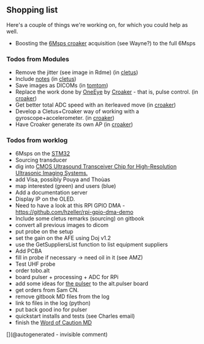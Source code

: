 ## Shopping list

Here's a couple of things we're working on, for which you could help as well.

* Boosting the [6Msps croaker](/croaker/) acquisition (see Wayne?) to the full 6Msps 

### Todos from Modules
* Remove the jitter (see image in Rdme) (in [cletus](/cletus/))
* Include <a href="/cletus/2017-06-08_FindingSuppliers.md">notes</a> (in [cletus](/cletus/))
* Save images as DICOMs (in [tomtom](/tomtom/))
* Replace the work done by <a href="/retired/oneeye/">OneEye</a> by <a href="/croaker/">Croaker</a> - that is, pulse control. (in [croaker](/croaker/))
* Get better total ADC speed with an iterleaved move (in [croaker](/croaker/))
* Develop a Cletus+Croaker way of working with a gyroscope+accelerometer. (in [croaker](/croaker/))
* Have Croaker generate its own AP (in [croaker](/croaker/))


### Todos from worklog
* 6Msps on the [STM32](/croaker/)
* Sourcing transducer
* dig into [CMOS Ultrasound Transceiver Chip for High-Resolution Ultrasonic Imaging Systems.](https://www.ncbi.nlm.nih.gov/pubmed/23853268)
* add Visa, possibly Pouya and Thoùas
* map interested (green) and users (blue)
* Add a documentation server
* Display IP on the OLED.
* Need to have a look at this RPI GPIO DMA - https://github.com/hzeller/rpi-gpio-dma-demo
* Include some cletus remarks (sourcing) on gitbook
* convert all previous images to dicom
* put probe on the setup
* set the gain on the AFE using Doj v1.2
* use the GetSuppliersList function to list equipment suppliers
* Add PCBA
 * fill in probe if necessary -> need oil in it (see AMZ)
* Test UHF probe
* order tobo.alt 
* board pulser + processing + ADC for RPi
* add some ideas for [the pulser](https://electronics.stackexchange.com/questions/212667/ultrasound-transducer-excitation-frequency-transistor-type?rq=1) to the alt.pulser board
* get orders from Sam CN.
* remove gitbook MD files from the log
* link to files in the log (python)
* put back good ino for pulser
* quickstart installs and tests (see Charles email)
* finish the [Word of Caution MD](/WordOfCaution.md)



[](@autogenerated - invisible comment)